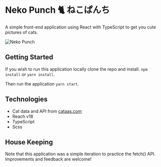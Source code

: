 # Neko Punch 🐈 ねこぱんち
A simple front-end application using React with TypeScript to get you cute pictures of cats.

![Neko Punch](neko-punch.gif)

## Getting Started
If you wish to run this application locally clone the repo and install.
`npm install` or `yarn install`.

Then run the application `yarn start`.

## Technologies 

- Cat data and API from [cataas.com](cataas.com)
- Reach v18
- TypeScript
- Scss


## House Keeping
Note that this application was a simple iteration to practice the fetch() API. Improvements and feedback are welcome!




